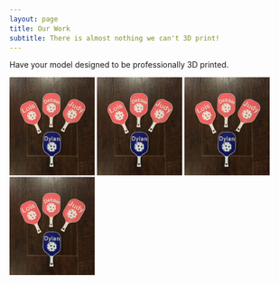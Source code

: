 ```yaml
---
layout: page
title: Our Work
subtitle: There is almost nothing we can't 3D print!
---
```

Have your model designed to be professionally 3D printed.

<img src="img/Webp.net-resizeimage.png" width="30%">
<img src="img/Webp.net-resizeimage.png" width="30%">
<img src="img/Webp.net-resizeimage.png" width="30%">
<img src="img/Webp.net-resizeimage.png" width="30%">
